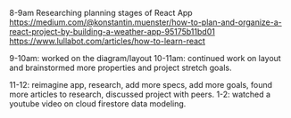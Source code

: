 8-9am Researching planning stages of React App
  https://medium.com/@konstantin.muenster/how-to-plan-and-organize-a-react-project-by-building-a-weather-app-95175b11bd01
  https://www.lullabot.com/articles/how-to-learn-react

9-10am: worked on the diagram/layout
10-11am: continued work on layout and brainstormed more properties and project stretch goals.

11-12: reimagine app, research, add more specs, add more goals, found more articles to research, discussed project with peers.
1-2: watched a youtube video on cloud firestore data modeling.